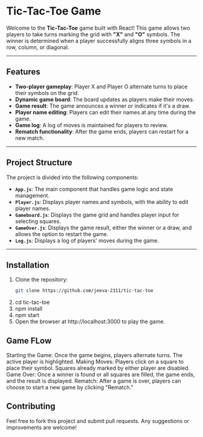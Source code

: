 # Tic-Tac-Toe Game

Welcome to the **Tic-Tac-Toe** game built with React! This game allows two players to take turns marking the grid with **"X"** and **"O"** symbols. The winner is determined when a player successfully aligns three symbols in a row, column, or diagonal.

---

## Features
- **Two-player gameplay**: Player X and Player O alternate turns to place their symbols on the grid.
- **Dynamic game board**: The board updates as players make their moves.
- **Game result**: The game announces a winner or indicates if it's a draw.
- **Player name editing**: Players can edit their names at any time during the game.
- **Game log**: A log of moves is maintained for players to review.
- **Rematch functionality**: After the game ends, players can restart for a new match.

---

## Project Structure
The project is divided into the following components:

- **`App.js`**: The main component that handles game logic and state management.
- **`Player.js`**: Displays player names and symbols, with the ability to edit player names.
- **`Gameboard.js`**: Displays the game grid and handles player input for selecting squares.
- **`GameOver.js`**: Displays the game result, either the winner or a draw, and allows the option to restart the game.
- **`Log.js`**: Displays a log of players' moves during the game.

---

## Installation

1. Clone the repository:
   ```bash
   git clone https://github.com/jeeva-2311/tic-tac-toe

2. cd tic-tac-toe
3. npm install
4. npm start
5. Open the browser at http://localhost:3000 to play the game.

## Game FLow
Starting the Game: Once the game begins, players alternate turns. The active player is highlighted.
Making Moves: Players click on a square to place their symbol. Squares already marked by either player are disabled.
Game Over: Once a winner is found or all squares are filled, the game ends, and the result is displayed.
Rematch: After a game is over, players can choose to start a new game by clicking "Rematch."

## Contributing
Feel free to fork this project and submit pull requests. Any suggestions or improvements are welcome!
